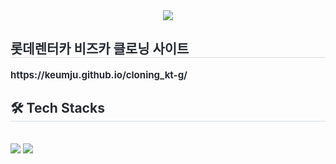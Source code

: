 <div align= "center">
    <img src="https://capsule-render.vercel.app/api?type=shark&color=ea5703&height=120&text=KT/G%20장학재단%20✒&animation=&fontColor=3f3a39&fontSize=50" />
    </div>
    <div style="text-align: left;"> 
    <h2 style="border-bottom: 1px solid #d8dee4; color: #282d33;"> 롯데렌터카 비즈카 클로닝 사이트 </h2>  
    <div style="font-weight: 700; font-size: 15px; text-align: left; color: #282d33;"> https://keumju.github.io/cloning_kt-g/ </div> 
    </div>
    <div style="text-align: left;">
    <h2 style="border-bottom: 1px solid #d8dee4; color: #282d33;"> 🛠️ Tech Stacks </h2> <br> 
    <div style="margin: ; text-align: left;" "text-align: left;"> <img src="https://img.shields.io/badge/CSS3-1572B6?style=for-the-badge&logo=CSS3&logoColor=white">
          <img src="https://img.shields.io/badge/HTML5-E34F26?style=for-the-badge&logo=HTML5&logoColor=white">
          </div>
    </div>
    <div style="text-align: left;"> 
